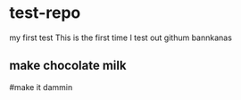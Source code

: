# test-repo
my first test
This is the first time I test out githum bannkanas
## make chocolate milk
#make it dammin
